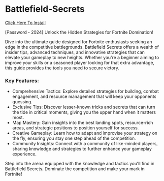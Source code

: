 # Battlefield-Secrets

[Click Here To Install](https://app.mediafire.com/2fq0vj62dbywo)

[Password - 2024]
Unlock the Hidden Strategies for Fortnite Domination!

Dive into the ultimate guide designed for Fortnite enthusiasts seeking an edge in the competitive battlegrounds. Battlefield Secrets offers a wealth of insider tips, advanced techniques, and innovative strategies that can elevate your gameplay to new heights. Whether you're a beginner aiming to improve your skills or a seasoned player looking for that extra advantage, this guide provides the tools you need to secure victory.

### Key Features:
- Comprehensive Tactics: Explore detailed strategies for building, combat engagement, and resource management that will keep your opponents guessing.
- Exclusive Tips: Discover lesser-known tricks and secrets that can turn the tide in critical moments, giving you the upper hand when it matters most.
- Map Mastery: Gain insights into the best landing spots, resource-rich areas, and strategic positions to position yourself for success.
- Creative Gameplay: Learn how to adapt and improvise your strategy on the fly, ensuring you stay one step ahead of the competition.
- Community Insights: Connect with a community of like-minded players, sharing knowledge and strategies to further enhance your gameplay experience.

Step into the arena equipped with the knowledge and tactics you'll find in Battlefield Secrets. Dominate the competition and make your mark in Fortnite!
